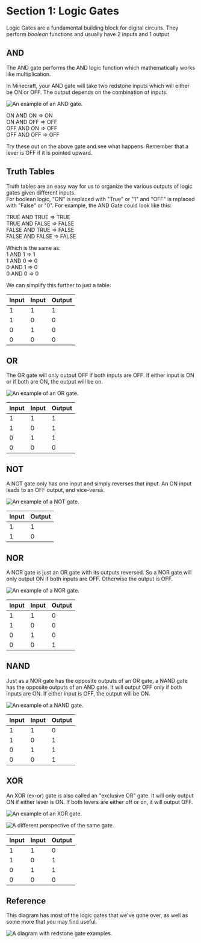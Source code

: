# Section 1: Logic Gates

Logic Gates are a fundamental building block for digital circuits. They perform _boolean_ functions and usually have 2 inputs and 1 output

## AND

The AND gate performs the AND logic function which mathematically works like multiplication.

In Minecraft, your AND gate will take two redstone inputs which will either be ON or OFF.  The output depends on the combination of inputs.

![An example of an AND gate.](images/section_1/gate_AND.png)

ON AND ON => ON  
ON AND OFF => OFF  
OFF AND ON => OFF  
OFF AND OFF => OFF  

Try these out on the above gate and see what happens. Remember that a lever is OFF if it is pointed upward.

## Truth Tables

Truth tables are an easy way for us to organize the various outputs of logic gates given different inputs.  
For boolean logic, "ON" is replaced with "True" or "1" and "OFF" is replaced with "False" or "0". For example, the AND Gate could look like this:

TRUE AND TRUE => TRUE  
TRUE AND FALSE => FALSE  
FALSE AND TRUE => FALSE  
FALSE AND FALSE => FALSE  

Which is the same as:  
1 AND 1 => 1  
1 AND 0 => 0  
0 AND 1 => 0  
0 AND 0 => 0  

We can simplify this further to just a table:  

Input | Input | Output
--- | --- | ---
1 | 1 | 1
1 | 0 | 0
0 | 1 | 0
0 | 0 | 0


## OR

The OR gate will only output OFF if both inputs are OFF. If either input is ON or if both are ON, the output will be on.

![An example of an OR gate.](images/section_1/gate_OR.png)

Input | Input | Output
--- | --- | ---
1 | 1 | 1
1 | 0 | 1
0 | 1 | 1
0 | 0 | 0

## NOT

A NOT gate only has one input and simply reverses that input. An ON input leads to an OFF output, and vice-versa.

![An example of a NOT gate.](images/section_1/gate_NOT.png)

Input | Output
--- | ---
1 | 1
1 | 0  

## NOR

A NOR gate is just an OR gate with its outputs reversed. So a NOR gate will only output ON if both inputs are OFF. Otherwise the output is OFF.

![An example of a NOR gate.](images/section_1/gate_NOR.png)

Input | Input | Output
--- | --- | ---
1 | 1 | 0
1 | 0 | 0
0 | 1 | 0
0 | 0 | 1

## NAND

Just as a NOR gate has the opposite outputs of an OR gate, a NAND gate has the opposite outputs of an AND gate. It will output OFF only if both inputs are ON. If either input is OFF, the output will be ON.

![An example of a NAND gate.](images/section_1/gate_NAND.png)

Input | Input | Output
--- | --- | ---
1 | 1 | 0
1 | 0 | 1
0 | 1 | 1
0 | 0 | 1

## XOR

An XOR (ex-or) gate is also called an "exclusive OR" gate. It will only output ON if either lever is ON. If both levers are either off or on, it will output OFF.

![An example of an XOR gate.](images/section_1/gate_XOR_front.png)

![A different perspective of the same gate.](images/section_1/gate_XOR_back.png)

Input | Input | Output
--- | --- | ---
1 | 1 | 0
1 | 0 | 1
0 | 1 | 1
0 | 0 | 0

## Reference

This diagram has most of the logic gates that we've gone over, as well as some more that you may find useful.

![A diagram with redstone gate examples.](images/section_1/redstone_diagrams.jpg)
